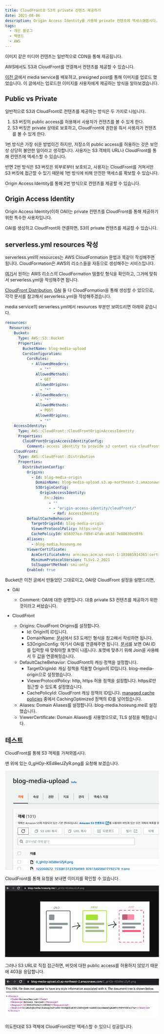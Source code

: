 ```yaml
---
title: CloudFront로 S3의 private 컨텐츠 제공하기
date: 2021-08-06
description: Origin Access Identity를 사용해 private 컨텐츠에 엑세스해봅시다.
tags:
  - 개인 블로그
  - 백엔드
  - AWS
---
```


이미지 같은 미디어 컨텐츠는 일반적으로 CDN을 통해 제공됩니다.

AWS에서도 S3과 CloudFront를 연결해서 컨텐츠를 제공할 수 있습니다.

[이전 글](/2021-08-06-cloudfront-s3-private)에서 media service를 배포하고, presigned post를 통해 이미지를 업로드 했었습니다. 이 글에서는 업로드한 이미지를 사용자에게 제공하는 방식을 알아보겠습니다.

## Public vs Private

일반적으로 S3과 CloudFront로 컨텐츠를 제공하는 방식은 두 가지로 나뉩니다.

1. S3 버킷의 public access를 허용해서 사용자가 컨텐츠를 볼 수 있게 한다.
2. S3 버킷은 private 상태로 보호하고, CloudFront에 권한을 줘서 사용자가 컨텐츠를 볼 수 있게 한다.

1번 방식은 가장 쉬운 방법이긴 하지만, 저장소의 public access를 허용하는 것은 보안상 상당히 불안한 일이라고 생각합니다. 사용자는 S3 객체의 URL나 CloudFront를 통해 컨텐츠에 엑세스할 수 있습니다.

반면 2번 방식은 S3 버킷은 외부로부터 보호되고, 사용자는 CloudFront를 거쳐서만 S3 버킷에 접근할 수 있기 때문에 1번 방식에 비해 안전한 액세스를 확보할 수 있습니다.

Origin Access Identity를 통해 2번 방식으로 컨텐츠를 제공할 수 있습니다.

## Origin Access Identity

Origin Access Identity(이하 OAI)는 private 컨텐츠를 CloudFront를 통해 제공하기 위한 특수한 사용자입니다.

OAI를 생성하고 CloudFront와 연결하면, S3의 private 컨텐츠를 제공할 수 있습니다.

## serverless.yml resources 작성

serverless.yml의 resources는 AWS CloudFormation 문법과 똑같이 작성해주면 됩니다. CloudFormation은 AWS의 리소스들을 자동으로 생성해주는 서비스입니다.

[여기](https://docs.aws.amazon.com/AWSCloudFormation/latest/UserGuide/aws-template-resource-type-ref.html)서 원하는 AWS 리소스의 CloudFormation 템플릿 형식을 확인하고, 그거에 맞춰서 serverless.yml을 작성해주면 됩니다.

[CloudFront Distribution](https://docs.aws.amazon.com/AWSCloudFormation/latest/UserGuide/aws-resource-cloudfront-distribution.html), [OAI](https://docs.aws.amazon.com/AWSCloudFormation/latest/UserGuide/aws-resource-cloudfront-cloudfrontoriginaccessidentity.html) 둘 다 CloudFormation을 통해 생성할 수 있으므로, 각각 문서를 참고해서 serverless.yml을 작성해주겠습니다.

media service의 serverless.yml에서 resources 부분만 보여드리면 아래와 같습니다.

```yml
resources:
  Resources:
    Bucket:
      Type: AWS::S3::Bucket
      Properties:
        BucketName: blog-media-upload
        CorsConfiguration:
          CorsRules:
            - AllowedHeaders:
                - "*"
              AllowedMethods:
                - GET
              AllowedOrigins:
                - "*"
            - AllowedHeaders:
                - "*"
              AllowedMethods:
                - POST
              AllowedOrigins:
                - "*"
    AccessIdentity:
      Type: AWS::CloudFront::CloudFrontOriginAccessIdentity
      Properties:
        CloudFrontOriginAccessIdentityConfig:
          Comment: access identity to provide s3 content via cloudfront
    CloudFront:
      Type: AWS::CloudFront::Distribution
      Properties:
        DistributionConfig:
          Origins:
            - Id: blog-media-origin
              DomainName: blog-media-upload.s3.ap-northeast-2.amazonaws.com
              S3OriginConfig:
                OriginAccessIdentity:
                  Fn::Join:
                    - ""
                    - - "origin-access-identity/cloudfront/"
                      - Ref: AccessIdentity
          DefaultCacheBehavior:
            TargetOriginId: blog-media-origin
            ViewerProtocolPolicy: https-only
            CachePolicyId: 658327ea-f89d-4fab-a63d-7e88639e58f6
          Aliases:
            - blog-media.hoseung.me
          ViewerCertificate:
            AcmCertificateArn: arn:aws:acm:us-east-1:103085914365:certificate/a7b3ee39-01ec-41b0-8234-b1501e6e2d3f
            MinimumProtocolVersion: TLSv1.2_2021
            SslSupportMethod: sni-only
          Enabled: true
```

Bucket은 이전 글에서 만들었던 그대로이고, OAI랑 CloudFront 설정을 설명드리면,

- OAI

  - Comment: OAI에 대한 설명입니다. 대충 private S3 컨텐츠를 제공하기 위한 것이라고 써놨습니다.

- CloudFront
  - Origins: CloudFront Origins를 설정합니다.
    - Id: Origin의 ID입니다.
    - DomainName: [문서](https://docs.aws.amazon.com/AmazonCloudFront/latest/DeveloperGuide/distribution-web-values-specify.html#DownloadDistValuesDomainName)에서 S3 도메인 형식을 참고해서 작성하면 됩니다.
    - S3OriginConfig: 여기서 OAI를 연결해주면 됩니다. [문서](https://docs.aws.amazon.com/AWSCloudFormation/latest/UserGuide/aws-properties-cloudfront-distribution-s3originconfig.html#cfn-cloudfront-distribution-s3originconfig-originaccessidentity)를 보면 OAI ID를 입력할 때 맞춰야할 포맷이 나옵니다. 포맷에 맞추기 위해 Join을 사용해서 두 값을 연결해줬습니다.
  - DefaultCacheBehavior: CloudFront의 캐싱 정책을 설정합니다.
    - TargetOriginId: 캐싱 정책을 적용할 Origin의 ID입니다. blog-media-origin으로 설정했습니다.
    - ViewerProtocolPolicy: http, https 허용 정책을 설정합니다. https로만 접근할 수 있도록 설정했습니다.
    - CachePolicyId: CloudFront 캐싱 정책의 ID입니다. [managed cache policies](https://docs.aws.amazon.com/AmazonCloudFront/latest/DeveloperGuide/using-managed-cache-policies.html) 중에서 CachingOptimized 정책의 ID를 넣어줬습니다.
  - Aliases: Domain Aliases를 설정합니다. blog-media.hoseung.me로 설정했습니다.
  - ViewerCertificate: Domain Aliases를 사용했으므로, TLS 설정을 해줬습니다.

## 테스트

CloudFront를 통해 S3 객체를 가져와봅시다.

맨 위에 있는 0_gHOjr-KEd8erJZyR.png를 요청해 보겠습니다.

![](./result-1.png)

CloudFront를 통해 요청을 보내면 이미지를 확인할 수 있습니다.

![](./result-2.png)

그러나 S3 URL로 직접 접근하면, 버킷에 대한 public access를 허용하지 않았기 때문에 403을 응답합니다.

![](./result-3.png)

의도한대로 S3 객체에 CloudFront로만 엑세스할 수 있으니 성공입니다.
